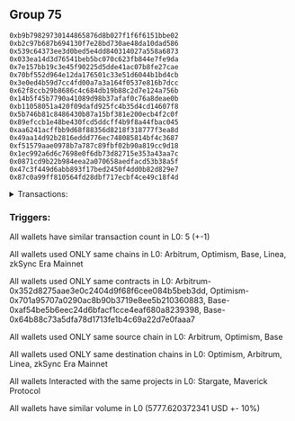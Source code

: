 ## Group 75

```0x0ccf9abb4b629df2a09274ba82d97ac08f6501b6
0xb9b79829730144865876d8b027f1f6f6151bbe02
0xb2c97b687b694130f7e28bd730ae48da10dad586
0x539c64373ee3d0bed5e4dd840314027a558a6873
0x033ea14d3d76541beb5bc070c623fb844e7fe9da
0x7e157bb19c3e45f90225d5dde41ac07b8fe27cae
0x70bf552d964e12da176501c33e51d6044b1bd4cb
0x3e0ed4b59d7cc4fd00a7a3a164f0537e816b7dcc
0x62f8ccb29b8686c4c684db19b88c2d7e124a756b
0x14b5f45b7790a41089d98b37afaf0c76a8deae0b
0xb11058051a420f09dafd925fc4b35d4cd14607f8
0x5b746b81c8486430b87a15bf381e200ecb4f2c0f
0x89efccb1e48be430fcd5ddcff4b9f8a44fbac045
0xaa6241acffbb9d68f88356d8218f318777f3ea8d
0x49aa14d92b2816eddd776ec748085814bf4c3687
0xf51579aae0978b7a787c89fbf02b90a819cc9d18
0x1ec992a6d6c7698e0f6db73d82715e353a43aa7c
0x0871cd9b22b984eea2a070658aedfacd53b38a5f
0x47c3f449d6abb893f17bed2450f4dd0b82d829e7
0x87c0a99ff810564fd28dbf717ecbf4ce49c18f4d
```
<details>
<summary>Transactions:</summary>

Hashes: 

Wallet: 0x0ccf9abb4b629df2a09274ba82d97ac08f6501b6

       Hash: 0xa8f7411c9762032cdbb2ba4288e3ed920ece4f3a5bf5952cb5e763bc31d25d9e
         - source chain: Arbitrum
         - destination chain: Optimism
         - project: Stargate
         - contract: 0x352d8275aae3e0c2404d9f68f6cee084b5beb3dd
         - value USD: 2886.294591351
       Hash: 0xd1e80dec19fe5b58813b276b9b47b2cb521538b0f1ad15cc8576c0b7439e51a2
         - source chain: Arbitrum
         - destination chain: Optimism
         - project: Stargate
         - contract: 0x352d8275aae3e0c2404d9f68f6cee084b5beb3dd
         - value USD: 3.648944168
       Hash: 0x01623f4711f4dbcbd9f5c6491ef3468c222e24de4e885eb72ca6768eb8acd213
         - source chain: Optimism
         - destination chain: Arbitrum
         - project: Stargate
         - contract: 0x701a95707a0290ac8b90b3719e8ee5b210360883
         - value USD: 2884.562816272
       Hash: 0x809aaad6f4987dda80bc6a4a6b807b4f62bdb9b57fc71ae993fab07f909b9990
         - source chain: Base
         - destination chain: Linea
         - project: Stargate
         - contract: 0xaf54be5b6eec24d6bfacf1cce4eaf680a8239398
         - value USD: 3.11402055
       Hash: 0x6c91a70112c8074fa60e46860a5771293e2e410e797a41a7277626c05ff7a3af
         - source chain: Base
         - destination chain: zkSync Era Mainnet
         - project: Maverick Protocol
         - contract: 0x64b88c73a5dfa78d1713fe1b4c69a22d7e0faaa7
Wallet: 0xb9b79829730144865876d8b027f1f6f6151bbe02

       Hash:0x7e1f6a7da487bee8076a14ff3609b26d8b5fc018d103e14fac11b7dffcb12d81
         - source chain: Arbitrum
         - destination chain: Optimism
         - project: Stargate
         - contract: 0x352d8275aae3e0c2404d9f68f6cee084b5beb3dd
         - value USD: 2886.050536614
       Hash:0xfcc668c7538bff4dfef9e56d4ef69a32edae1e0fe2b05411e70b14b1a51f9f4d
         - source chain: Arbitrum
         - destination chain: Optimism
         - project: Stargate
         - contract: 0x352d8275aae3e0c2404d9f68f6cee084b5beb3dd
         - value USD: 3.6489441
       Hash:0xd7ffe3aba54af7dd078f0d78bdfec2aa2c6543598e27333513fd2b4619b2cb7f
         - source chain: Optimism
         - destination chain: Arbitrum
         - project: Stargate
         - contract: 0x701a95707a0290ac8b90b3719e8ee5b210360883
         - value USD: 2884.318907529
       Hash:0xd254a66b7397012847f2f49f03d20e6ab6d7d6286b1e63efad87dfb1e7e197c8
         - source chain: Base
         - destination chain: Linea
         - project: Stargate
         - contract: 0xaf54be5b6eec24d6bfacf1cce4eaf680a8239398
         - value USD: 3.11402055
       Hash:0x7a7fa9b32aeae1396b208839d43ef15a18920cae676ee1ab69e96745bd10fb72
         - source chain: Base
         - destination chain: zkSync Era Mainnet
         - project: Maverick Protocol
         - contract: 0x64b88c73a5dfa78d1713fe1b4c69a22d7e0faaa7
Wallet: 0xb2c97b687b694130f7e28bd730ae48da10dad586

       Hash:0x3f7694be35c9364218912db8fac9acd2a1bff8cfb3e741ddc2f1d0a3b8e5b7a1
         - source chain: Arbitrum
         - destination chain: Optimism
         - project: Stargate
         - contract: 0x352d8275aae3e0c2404d9f68f6cee084b5beb3dd
         - value USD: 2898.332725795
       Hash:0x11d962075dfaca5ecaa2be328cfc121113e10f6dfe0bf386b46072245acf719f
         - source chain: Arbitrum
         - destination chain: Optimism
         - project: Stargate
         - contract: 0x352d8275aae3e0c2404d9f68f6cee084b5beb3dd
         - value USD: 3.648944235
       Hash:0x3c7d6bd81a37c935d4b585a625534df236a38cbf85de4c7cc967cee5f8e16cbd
         - source chain: Optimism
         - destination chain: Arbitrum
         - project: Stargate
         - contract: 0x701a95707a0290ac8b90b3719e8ee5b210360883
         - value USD: 2896.593727049
       Hash:0x0204c0ee4f6fd2e53a7ee60097bc2eec92bdea039286c0527f9c39503b2a1cf5
         - source chain: Base
         - destination chain: Linea
         - project: Stargate
         - contract: 0xaf54be5b6eec24d6bfacf1cce4eaf680a8239398
         - value USD: 3.11402055
       Hash:0x0077cc70e3cb426a071fbf4e1d8e50bfef3edace9b759b5fa6fc050f05fea841
         - source chain: Base
         - destination chain: zkSync Era Mainnet
         - project: Maverick Protocol
         - contract: 0x64b88c73a5dfa78d1713fe1b4c69a22d7e0faaa7
Wallet: 0x539c64373ee3d0bed5e4dd840314027a558a6873

       Hash:0x7720b9d31d353129ef7bfadfe9333f0bcda994d6714446460db98f21a3fbba2a
         - source chain: Arbitrum
         - destination chain: Optimism
         - project: Stargate
         - contract: 0x352d8275aae3e0c2404d9f68f6cee084b5beb3dd
         - value USD: 2886.401071437
       Hash:0x16d981dd9f42edfd6d49b658c77f1104260758aa73d9380ea7d4e427418f2eb7
         - source chain: Arbitrum
         - destination chain: Optimism
         - project: Stargate
         - contract: 0x352d8275aae3e0c2404d9f68f6cee084b5beb3dd
         - value USD: 3.648969123
       Hash:0x9c55f1027e1ecb538b2e44d52150cd2b1b87885dd75406f009c8fd2b23dc33d5
         - source chain: Optimism
         - destination chain: Arbitrum
         - project: Stargate
         - contract: 0x701a95707a0290ac8b90b3719e8ee5b210360883
         - value USD: 2884.669231361
       Hash:0x2db6f0dc6ae549093dd4b7fb3b2b917a5cf794c91b579184e436e5d3e14e9a80
         - source chain: Base
         - destination chain: Linea
         - project: Stargate
         - contract: 0xaf54be5b6eec24d6bfacf1cce4eaf680a8239398
         - value USD: 3.11402055
       Hash:0x3c54af1aeb05a0f93eea14d1ad6e1dbbff6177c2caa5a77facd92881a88126ed
         - source chain: Base
         - destination chain: zkSync Era Mainnet
         - project: Maverick Protocol
         - contract: 0x64b88c73a5dfa78d1713fe1b4c69a22d7e0faaa7
Wallet: 0x033ea14d3d76541beb5bc070c623fb844e7fe9da

       Hash:0x2d7a03ecae15df573b3a6314d9647e26adc14a2237d8f7e97eb01a55bedd798a
         - source chain: Arbitrum
         - destination chain: Optimism
         - project: Stargate
         - contract: 0x352d8275aae3e0c2404d9f68f6cee084b5beb3dd
         - value USD: 2887.271273278
       Hash:0x297ee081e23777e4da585f419a9d76cdfb0a012d6b2ec97787bbf3fc01061a3b
         - source chain: Arbitrum
         - destination chain: Optimism
         - project: Stargate
         - contract: 0x352d8275aae3e0c2404d9f68f6cee084b5beb3dd
         - value USD: 3.648310852
       Hash:0xf786fd2bf343aa556343e062a2a69f9c0d91ad4f5534854343e8db5dd9085b8e
         - source chain: Optimism
         - destination chain: Arbitrum
         - project: Stargate
         - contract: 0x701a95707a0290ac8b90b3719e8ee5b210360883
         - value USD: 2885.538911226
       Hash:0x67453c689be465c8a49ca1c404737ddd0b9d0f94c491fb885c4aea6e62f1c9e7
         - source chain: Base
         - destination chain: Linea
         - project: Stargate
         - contract: 0xaf54be5b6eec24d6bfacf1cce4eaf680a8239398
         - value USD: 3.11402055
       Hash:0x73bc14e94428d68ec6345d74bb2c628a2ef61a46ddb69d8d4a088e131d361236
         - source chain: Base
         - destination chain: zkSync Era Mainnet
         - project: Maverick Protocol
         - contract: 0x64b88c73a5dfa78d1713fe1b4c69a22d7e0faaa7
Wallet: 0x7e157bb19c3e45f90225d5dde41ac07b8fe27cae

       Hash:0xd891460c6370d57627df3612c0723a03a96ec06e748d0922373a1f9133c0d829
         - source chain: Arbitrum
         - destination chain: Optimism
         - project: Stargate
         - contract: 0x352d8275aae3e0c2404d9f68f6cee084b5beb3dd
         - value USD: 2881.259546717
       Hash:0xa79f36677dccdfbb13c63c841ac97143ed59a39f9aea509a342c0ac22b8ff786
         - source chain: Arbitrum
         - destination chain: Optimism
         - project: Stargate
         - contract: 0x352d8275aae3e0c2404d9f68f6cee084b5beb3dd
         - value USD: 3.649402001
       Hash:0xdeb95984940539f22d98178f2d778c83d8358277c94c790a7fdca37815abcc81
         - source chain: Optimism
         - destination chain: Arbitrum
         - project: Stargate
         - contract: 0x701a95707a0290ac8b90b3719e8ee5b210360883
         - value USD: 2879.443182542
       Hash:0x761cd1112f8db1669d84cd9488ef196ee62c404ace4a44a1004da3612ddb1351
         - source chain: Base
         - destination chain: Linea
         - project: Stargate
         - contract: 0xaf54be5b6eec24d6bfacf1cce4eaf680a8239398
         - value USD: 3.11402055
       Hash:0xed4a25eb19f6dd4ea3b33f46d36d495a76e40ce210f2227520d9d3a49a297cd1
         - source chain: Base
         - destination chain: zkSync Era Mainnet
         - project: Maverick Protocol
         - contract: 0x64b88c73a5dfa78d1713fe1b4c69a22d7e0faaa7
Wallet: 0x70bf552d964e12da176501c33e51d6044b1bd4cb

       Hash:0x7fe86e531597425c5ba344f17172379948a9ea3de4d00759ea1b2d9aed0e7c6f
         - source chain: Arbitrum
         - destination chain: Optimism
         - project: Stargate
         - contract: 0x352d8275aae3e0c2404d9f68f6cee084b5beb3dd
         - value USD: 2893.265963625
       Hash:0xc380a8660bb816b1b904fd65133e325d8d6e4edd0be99944d712d3e5a76bf490
         - source chain: Arbitrum
         - destination chain: Optimism
         - project: Stargate
         - contract: 0x352d8275aae3e0c2404d9f68f6cee084b5beb3dd
         - value USD: 3.649402068
       Hash:0xeda53a66911d190c8a2407ef88acc4d48323099e2c78db4c0818bc0631a289b4
         - source chain: Optimism
         - destination chain: Arbitrum
         - project: Stargate
         - contract: 0x701a95707a0290ac8b90b3719e8ee5b210360883
         - value USD: 2891.442608772
       Hash:0x8699f0b6234498d1f11981cc136eaf7d64598f6de8111bc617e3b2d243bdd5e9
         - source chain: Base
         - destination chain: Linea
         - project: Stargate
         - contract: 0xaf54be5b6eec24d6bfacf1cce4eaf680a8239398
         - value USD: 3.11402055
       Hash:0x939ac58bf9fe5f517456e228f148337dde72f4e77de18fc20889d62acb888e22
         - source chain: Base
         - destination chain: zkSync Era Mainnet
         - project: Maverick Protocol
         - contract: 0x64b88c73a5dfa78d1713fe1b4c69a22d7e0faaa7
Wallet: 0x3e0ed4b59d7cc4fd00a7a3a164f0537e816b7dcc

       Hash:0x120f28f88289e5c3dd03e06c2ce759b91083ad0d0e3f0ee9149e0630e76d6d53
         - source chain: Arbitrum
         - destination chain: Optimism
         - project: Stargate
         - contract: 0x352d8275aae3e0c2404d9f68f6cee084b5beb3dd
         - value USD: 2880.994585945
       Hash:0x19a00935084f99f88b70a7f9258356a81618e66fcef142e2853b9795d359a929
         - source chain: Arbitrum
         - destination chain: Optimism
         - project: Stargate
         - contract: 0x352d8275aae3e0c2404d9f68f6cee084b5beb3dd
         - value USD: 3.649401933
       Hash:0xf47db2ad59f01bb3dc6f58d1d4a03182ef1a686e0922a7a771670c334a3a4e39
         - source chain: Optimism
         - destination chain: Arbitrum
         - project: Stargate
         - contract: 0x701a95707a0290ac8b90b3719e8ee5b210360883
         - value USD: 2879.178726746
       Hash:0x17e2bb54351d86a3300c53f8a9da324e468690f956fbf4394cfa8df09ec2c998
         - source chain: Base
         - destination chain: Linea
         - project: Stargate
         - contract: 0xaf54be5b6eec24d6bfacf1cce4eaf680a8239398
         - value USD: 3.11402055
       Hash:0xe0d02dff3834d8a727bf9f2d2bcdfc1d9af2dd8ec893f349b54a6f2427550ca1
         - source chain: Base
         - destination chain: zkSync Era Mainnet
         - project: Maverick Protocol
         - contract: 0x64b88c73a5dfa78d1713fe1b4c69a22d7e0faaa7
Wallet: 0x62f8ccb29b8686c4c684db19b88c2d7e124a756b

       Hash:0x1d6062b340dcc2b917d28dcf8c9dc103f17148410d577c2a498adca5595741f6
         - source chain: Arbitrum
         - destination chain: Optimism
         - project: Stargate
         - contract: 0x352d8275aae3e0c2404d9f68f6cee084b5beb3dd
         - value USD: 2881.333868287
       Hash:0x78aea0538d72e82e126aad2185ab11e8ee7c4b5a367f8bc95fed3f6f3025398d
         - source chain: Arbitrum
         - destination chain: Optimism
         - project: Stargate
         - contract: 0x352d8275aae3e0c2404d9f68f6cee084b5beb3dd
         - value USD: 3.649402136
       Hash:0xc3b8166c0051bf5fd4e2027f7d675f70906a79ff27b49171cb47d8d93e7d065c
         - source chain: Optimism
         - destination chain: Arbitrum
         - project: Stargate
         - contract: 0x701a95707a0290ac8b90b3719e8ee5b210360883
         - value USD: 2879.517456114
       Hash:0x2c006bf49cbfdcaaa7734e1e6eed596e6f07df37c5ab0616d88b3269aa8f4403
         - source chain: Base
         - destination chain: Linea
         - project: Stargate
         - contract: 0xaf54be5b6eec24d6bfacf1cce4eaf680a8239398
         - value USD: 3.11402055
       Hash:0x2a4a074126fcc11dbeae2be9e28af4dc850838cef9d601086eccfe223168e086
         - source chain: Base
         - destination chain: zkSync Era Mainnet
         - project: Maverick Protocol
         - contract: 0x64b88c73a5dfa78d1713fe1b4c69a22d7e0faaa7
Wallet: 0x14b5f45b7790a41089d98b37afaf0c76a8deae0b

       Hash:0xa8a58b71a88188dfa9e9dfd5fe3d009d6c0977dc51af415f4b59bfc926680226
         - source chain: Arbitrum
         - destination chain: Optimism
         - project: Stargate
         - contract: 0x352d8275aae3e0c2404d9f68f6cee084b5beb3dd
         - value USD: 2882.191743697
       Hash:0x49ea15ffb6bdc8045103becc22dcdbd4d7262b5ce3de44352f14fc44f1f948b8
         - source chain: Arbitrum
         - destination chain: Optimism
         - project: Stargate
         - contract: 0x352d8275aae3e0c2404d9f68f6cee084b5beb3dd
         - value USD: 3.64941856
       Hash:0x7dee4cf9e2c6e2263e2964073a545192f0b96aafef20c609e45d4a1b03ecb8c4
         - source chain: Optimism
         - destination chain: Arbitrum
         - project: Stargate
         - contract: 0x701a95707a0290ac8b90b3719e8ee5b210360883
         - value USD: 2880.375367522
       Hash:0xdc5fe8ea11c913692b336e9d79879460a8e35e69bd8efb1c7bbf4c493c2400f4
         - source chain: Base
         - destination chain: Linea
         - project: Stargate
         - contract: 0xaf54be5b6eec24d6bfacf1cce4eaf680a8239398
         - value USD: 3.11402055
       Hash:0x294ce3f1f2d5ab2ff3cd33730884e90241d8685b3343a47575faf5e84ebfad8f
         - source chain: Base
         - destination chain: zkSync Era Mainnet
         - project: Maverick Protocol
         - contract: 0x64b88c73a5dfa78d1713fe1b4c69a22d7e0faaa7
Wallet: 0xb11058051a420f09dafd925fc4b35d4cd14607f8

       Hash:0x4d954df563e6d7268bb281b88b49276df5c9e466dd75e1b47929d5bc49082d11
         - source chain: Arbitrum
         - destination chain: Optimism
         - project: Stargate
         - contract: 0x352d8275aae3e0c2404d9f68f6cee084b5beb3dd
         - value USD: 2890.212846525
       Hash:0x0ddd23f9c7cef36d3c626a7d53e15f9baff144928c4b80fb4197d28a46b28800
         - source chain: Arbitrum
         - destination chain: Optimism
         - project: Stargate
         - contract: 0x352d8275aae3e0c2404d9f68f6cee084b5beb3dd
         - value USD: 3.647130705
       Hash:0x0daff808fcd2a0bdd18c6206698c240272f7f5d646dc818ef2f6b3f185565e81
         - source chain: Optimism
         - destination chain: Arbitrum
         - project: Stargate
         - contract: 0x701a95707a0290ac8b90b3719e8ee5b210360883
         - value USD: 2888.478719554
       Hash:0x9946f029858cc053218dccf300135c25b99569c6747029a1cd2b86ad54a4ad80
         - source chain: Base
         - destination chain: Linea
         - project: Stargate
         - contract: 0xaf54be5b6eec24d6bfacf1cce4eaf680a8239398
         - value USD: 3.11402055
       Hash:0xf230896c6deb98f0af37081c0937cb55cc504985e0ede1a87a9227ae56c8ce51
         - source chain: Base
         - destination chain: zkSync Era Mainnet
         - project: Maverick Protocol
         - contract: 0x64b88c73a5dfa78d1713fe1b4c69a22d7e0faaa7
Wallet: 0x5b746b81c8486430b87a15bf381e200ecb4f2c0f

       Hash:0xeee3eda59b944072225525013eb2bc844c14a51c90531c89a92c19824a00d1da
         - source chain: Arbitrum
         - destination chain: Optimism
         - project: Stargate
         - contract: 0x352d8275aae3e0c2404d9f68f6cee084b5beb3dd
         - value USD: 2878.208468524
       Hash:0x5800cc96262dc0f819e09ea36d510ebdd2768f639d07546ab96046814c1c26e1
         - source chain: Arbitrum
         - destination chain: Optimism
         - project: Stargate
         - contract: 0x352d8275aae3e0c2404d9f68f6cee084b5beb3dd
         - value USD: 3.64713201
       Hash:0x847a94c42892eff43d862013abe5313f33f774121dc887d02097cf5bbc333398
         - source chain: Optimism
         - destination chain: Arbitrum
         - project: Stargate
         - contract: 0x701a95707a0290ac8b90b3719e8ee5b210360883
         - value USD: 2876.395180206
       Hash:0x64b9bbd4f2c6e482c27ad3530fd4138a282d6ca5aacd16c126cbcb9e2d709eec
         - source chain: Base
         - destination chain: Linea
         - project: Stargate
         - contract: 0xaf54be5b6eec24d6bfacf1cce4eaf680a8239398
         - value USD: 3.11402055
       Hash:0x5c6a96f94d60319cb0c107a66d876dea210473c9bca1623e40ea54f38f3193e8
         - source chain: Base
         - destination chain: zkSync Era Mainnet
         - project: Maverick Protocol
         - contract: 0x64b88c73a5dfa78d1713fe1b4c69a22d7e0faaa7
Wallet: 0x89efccb1e48be430fcd5ddcff4b9f8a44fbac045

       Hash:0xb6c6d57519887af549e1abe68a0ae229d648e2f5ce506c6cfde34a610e43be67
         - source chain: Arbitrum
         - destination chain: Optimism
         - project: Stargate
         - contract: 0x352d8275aae3e0c2404d9f68f6cee084b5beb3dd
         - value USD: 2878.271568611
       Hash:0x4fa761226cdcfb1d509eeef5ca3454c41a7812e7a2b87d55f12d0e3a874d56db
         - source chain: Arbitrum
         - destination chain: Optimism
         - project: Stargate
         - contract: 0x352d8275aae3e0c2404d9f68f6cee084b5beb3dd
         - value USD: 3.647130638
       Hash:0x97fc03582fa100c20b24031b8f0d0f028fd7259b0d07db1f72ed2f53d06af69e
         - source chain: Optimism
         - destination chain: Arbitrum
         - project: Stargate
         - contract: 0x701a95707a0290ac8b90b3719e8ee5b210360883
         - value USD: 2876.458247296
       Hash:0x331d82eb146fc895f4aff03b1926f250fa27378c90121a5e6acfd0b61f4e62b3
         - source chain: Base
         - destination chain: Linea
         - project: Stargate
         - contract: 0xaf54be5b6eec24d6bfacf1cce4eaf680a8239398
         - value USD: 3.11402055
       Hash:0x131761eb1047448202c6b6d6e62d005a2680cbb7fe9295739fdcac35bca48bb4
         - source chain: Base
         - destination chain: zkSync Era Mainnet
         - project: Maverick Protocol
         - contract: 0x64b88c73a5dfa78d1713fe1b4c69a22d7e0faaa7
Wallet: 0xaa6241acffbb9d68f88356d8218f318777f3ea8d

       Hash:0xf28ca5768ba9727a17c49e4c556fb2561cd2109c255ee6aceb42770dcdaabfa1
         - source chain: Arbitrum
         - destination chain: Optimism
         - project: Stargate
         - contract: 0x352d8275aae3e0c2404d9f68f6cee084b5beb3dd
         - value USD: 2877.886503382
       Hash:0xc1b437fa24d81d864c1cade9f932c593cad467a18a7c117e66deea02c8cc483d
         - source chain: Arbitrum
         - destination chain: Optimism
         - project: Stargate
         - contract: 0x352d8275aae3e0c2404d9f68f6cee084b5beb3dd
         - value USD: 3.647131943
       Hash:0x0560780e043d2541b119b55c2c3e04e7975ba77df309fea6037e997ff28e24eb
         - source chain: Optimism
         - destination chain: Arbitrum
         - project: Stargate
         - contract: 0x701a95707a0290ac8b90b3719e8ee5b210360883
         - value USD: 2876.073425055
       Hash:0xbffa467cfb0be90d96c4168a288dc70828746c0300254776c8a9160fd7175927
         - source chain: Base
         - destination chain: Linea
         - project: Stargate
         - contract: 0xaf54be5b6eec24d6bfacf1cce4eaf680a8239398
         - value USD: 3.11402055
       Hash:0x0cf8159ed8849b0a0cb95f8d2959e9b5d452c324c2bc9e4ac6a08e9cf819979c
         - source chain: Base
         - destination chain: zkSync Era Mainnet
         - project: Maverick Protocol
         - contract: 0x64b88c73a5dfa78d1713fe1b4c69a22d7e0faaa7
Wallet: 0x49aa14d92b2816eddd776ec748085814bf4c3687

       Hash:0xe894a32f53eb2221568eaaa16789696943efc1d2e868e00cf3d7bd0b3867ccd2
         - source chain: Arbitrum
         - destination chain: Optimism
         - project: Stargate
         - contract: 0x352d8275aae3e0c2404d9f68f6cee084b5beb3dd
         - value USD: 2879.039809157
       Hash:0x9b149d95be7738bfb91c1ff16b05b7cc437219d3d91e1ad03a69cf2aa952db36
         - source chain: Arbitrum
         - destination chain: Optimism
         - project: Stargate
         - contract: 0x352d8275aae3e0c2404d9f68f6cee084b5beb3dd
         - value USD: 3.6491394
       Hash:0x2f2c1a6f04bdacc40aec3dc6eb13ee5635f2c48983a65f6e6b67341af2e3648d
         - source chain: Optimism
         - destination chain: Arbitrum
         - project: Stargate
         - contract: 0x701a95707a0290ac8b90b3719e8ee5b210360883
         - value USD: 2877.225161903
       Hash:0xfd6b08898b0d8b380c791bc18feddc7bda487291344df4b01ec20427f9450e39
         - source chain: Base
         - destination chain: Linea
         - project: Stargate
         - contract: 0xaf54be5b6eec24d6bfacf1cce4eaf680a8239398
         - value USD: 3.11402055
       Hash:0xf1a06333e61d1ec25da6887c9f86469494b86f512565bcea7bbf4472f0f584ce
         - source chain: Base
         - destination chain: zkSync Era Mainnet
         - project: Maverick Protocol
         - contract: 0x64b88c73a5dfa78d1713fe1b4c69a22d7e0faaa7
Wallet: 0xf51579aae0978b7a787c89fbf02b90a819cc9d18

       Hash:0x2462263c97ee6260787c1f96851d7b3fa6a6ef2b4cee87e622373fbcde2426d3
         - source chain: Arbitrum
         - destination chain: Optimism
         - project: Stargate
         - contract: 0x352d8275aae3e0c2404d9f68f6cee084b5beb3dd
         - value USD: 2874.711910889
       Hash:0x82902b3daa9064723977dcdb1acc5d422240e58fdc3bf0b558358d29018266a9
         - source chain: Arbitrum
         - destination chain: Optimism
         - project: Stargate
         - contract: 0x352d8275aae3e0c2404d9f68f6cee084b5beb3dd
         - value USD: 3.650453038
       Hash:0x7ea5750db44136a04df15a35f754c3e4ca0d8afdc4192f9e045f0ae7d4786449
         - source chain: Optimism
         - destination chain: Arbitrum
         - project: Stargate
         - contract: 0x701a95707a0290ac8b90b3719e8ee5b210360883
         - value USD: 2872.987084489
       Hash:0x886e86d3458ed2a7a3f4e7fa0624c6b658952adc568a3c28b5dc9dea8544b89e
         - source chain: Base
         - destination chain: Linea
         - project: Stargate
         - contract: 0xaf54be5b6eec24d6bfacf1cce4eaf680a8239398
         - value USD: 3.11402055
       Hash:0xd33c4e683ce5669b1fcb0434cec2f33c4dac28a3c2164a11d77554772d53847b
         - source chain: Base
         - destination chain: zkSync Era Mainnet
         - project: Maverick Protocol
         - contract: 0x64b88c73a5dfa78d1713fe1b4c69a22d7e0faaa7
Wallet: 0x1ec992a6d6c7698e0f6db73d82715e353a43aa7c

       Hash:0x9bd016735db2670d02681d2237b742cd88d19ffa90a27a53cc2f381dcffc2ba5
         - source chain: Arbitrum
         - destination chain: Optimism
         - project: Stargate
         - contract: 0x352d8275aae3e0c2404d9f68f6cee084b5beb3dd
         - value USD: 2874.379755218
       Hash:0x7f1ecdb134a0f7e647c3e233c21fdd8cd5ca542366e6e87ab9517000c9d37179
         - source chain: Arbitrum
         - destination chain: Optimism
         - project: Stargate
         - contract: 0x352d8275aae3e0c2404d9f68f6cee084b5beb3dd
         - value USD: 3.650452767
       Hash:0xb7e38a6c3ce5249a5aca852c7aafceb17cebdfaad7c6e4f06ba1e3c1a8866aa5
         - source chain: Optimism
         - destination chain: Arbitrum
         - project: Stargate
         - contract: 0x701a95707a0290ac8b90b3719e8ee5b210360883
         - value USD: 2872.655127809
       Hash:0x751743f792095e57fcef51dc644e10626b15597f7501833ed125b276500df9d6
         - source chain: Base
         - destination chain: Linea
         - project: Stargate
         - contract: 0xaf54be5b6eec24d6bfacf1cce4eaf680a8239398
         - value USD: 3.11402055
       Hash:0xead34ce678bafb47fbfabd94a1bd29024204ea30ac9d984fb176025cd0235c96
         - source chain: Base
         - destination chain: zkSync Era Mainnet
         - project: Maverick Protocol
         - contract: 0x64b88c73a5dfa78d1713fe1b4c69a22d7e0faaa7
Wallet: 0x0871cd9b22b984eea2a070658aedfacd53b38a5f

       Hash:0x69fe0f194a99505eb098b79d0cff7c00779c9bd62344fc82ac365eabd3ce9bc5
         - source chain: Arbitrum
         - destination chain: Optimism
         - project: Stargate
         - contract: 0x352d8275aae3e0c2404d9f68f6cee084b5beb3dd
         - value USD: 2885.031707633
       Hash:0x9c5571d3655707915c886b7881f6f702172cab857adfb036d6be9d879848ee37
         - source chain: Arbitrum
         - destination chain: Optimism
         - project: Stargate
         - contract: 0x352d8275aae3e0c2404d9f68f6cee084b5beb3dd
         - value USD: 3.650452835
       Hash:0xab0522bf65ff9a1f22a445d8dded66b2c3ddf3a258f255085286e2737affc51f
         - source chain: Optimism
         - destination chain: Arbitrum
         - project: Stargate
         - contract: 0x701a95707a0290ac8b90b3719e8ee5b210360883
         - value USD: 2883.213577539
       Hash:0xeacc509c63dab9e53e0fa1d0a3d7991ec6c1f19c17eba85b6f286fd18703d883
         - source chain: Base
         - destination chain: Linea
         - project: Stargate
         - contract: 0xaf54be5b6eec24d6bfacf1cce4eaf680a8239398
         - value USD: 3.11402055
       Hash:0x162b551e663123c96a73c587fda82d4944aab6500b404478fecc04589c009b48
         - source chain: Base
         - destination chain: zkSync Era Mainnet
         - project: Maverick Protocol
         - contract: 0x64b88c73a5dfa78d1713fe1b4c69a22d7e0faaa7
Wallet: 0x47c3f449d6abb893f17bed2450f4dd0b82d829e7

       Hash:0x4ccc02702887eede943a33f38bd473991064ee1d1084db83c5f0fa54071a4c80
         - source chain: Arbitrum
         - destination chain: Optimism
         - project: Stargate
         - contract: 0x352d8275aae3e0c2404d9f68f6cee084b5beb3dd
         - value USD: 2874.739890597
       Hash:0x530fa567f60cdefdea38ff27144ea324431939e3b1fb2f2bb01e75567e0f6070
         - source chain: Arbitrum
         - destination chain: Optimism
         - project: Stargate
         - contract: 0x352d8275aae3e0c2404d9f68f6cee084b5beb3dd
         - value USD: 3.6504527
       Hash:0x4d2d03080b96187dfbae28267ba05edc116070ed3e509df7b1b5c8f4ddd9811d
         - source chain: Optimism
         - destination chain: Arbitrum
         - project: Stargate
         - contract: 0x701a95707a0290ac8b90b3719e8ee5b210360883
         - value USD: 2872.928272203
       Hash:0xac9147aa69851ac99f230a88f7a16b462c9a1f50491e92246c890c0ea1e66704
         - source chain: Base
         - destination chain: Linea
         - project: Stargate
         - contract: 0xaf54be5b6eec24d6bfacf1cce4eaf680a8239398
         - value USD: 3.11402055
       Hash:0xcb796fbfeea2e2bdb623e51ee19ef9a8628765f0137fc5b2f88a724dced7c28d
         - source chain: Base
         - destination chain: zkSync Era Mainnet
         - project: Maverick Protocol
         - contract: 0x64b88c73a5dfa78d1713fe1b4c69a22d7e0faaa7
Wallet: 0x87c0a99ff810564fd28dbf717ecbf4ce49c18f4d

       Hash:0xe560ee3c64493e6f322bfa855aba3ad8a0f6458e41ac5912642e4030d78dd724
         - source chain: Arbitrum
         - destination chain: Optimism
         - project: Stargate
         - contract: 0x352d8275aae3e0c2404d9f68f6cee084b5beb3dd
         - value USD: 2876.541374459
       Hash:0x80c232908c3112fcc9e22f80e67f3fb767af40861f0b61edaf49c26b15fbcd0b
         - source chain: Arbitrum
         - destination chain: Optimism
         - project: Stargate
         - contract: 0x352d8275aae3e0c2404d9f68f6cee084b5beb3dd
         - value USD: 3.650261736
       Hash:0x765c6c47a2ad1673599b5bfd005d3cfebc0bc70293a1bf6f8f3e0886af3c5576
         - source chain: Optimism
         - destination chain: Arbitrum
         - project: Stargate
         - contract: 0x701a95707a0290ac8b90b3719e8ee5b210360883
         - value USD: 2874.81545011
       Hash:0x99ca377b475b68ddef2cdeacf40a0b9c4267bddbafd773e73353805a8ab7cdb1
         - source chain: Base
         - destination chain: Linea
         - project: Stargate
         - contract: 0xaf54be5b6eec24d6bfacf1cce4eaf680a8239398
         - value USD: 3.11402055
       Hash:0x2b198e82f76e00dc575c484aceafb5a869f50ccb4b186120907e06d767c2112e
         - source chain: Base
         - destination chain: zkSync Era Mainnet
         - project: Maverick Protocol
         - contract: 0x64b88c73a5dfa78d1713fe1b4c69a22d7e0faaa7

</details>


### Triggers: 
All wallets have similar transaction count in L0: 5 (+-1)

All wallets used ONLY same chains in L0: Arbitrum, Optimism, Base, Linea, zkSync Era Mainnet

All wallets used ONLY same contracts in L0: Arbitrum-0x352d8275aae3e0c2404d9f68f6cee084b5beb3dd, Optimism-0x701a95707a0290ac8b90b3719e8ee5b210360883, Base-0xaf54be5b6eec24d6bfacf1cce4eaf680a8239398, Base-0x64b88c73a5dfa78d1713fe1b4c69a22d7e0faaa7

All wallets used ONLY same source chain in L0: Arbitrum, Optimism, Base

All wallets used ONLY same destination chains in L0: Optimism, Arbitrum, Linea, zkSync Era Mainnet

All wallets Interacted with the same projects in L0: Stargate, Maverick Protocol

All wallets have similar volume in L0 (5777.620372341 USD +- 10%)

